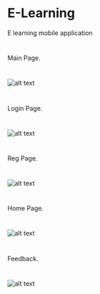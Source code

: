 # E-Learning
 E learning mobile application
#
 Main Page.
 #
 ![alt text](https://github.com/thiva99/E-Learning/blob/main/wireframes/s1.png)  
 #
 Login Page.
 #
 ![alt text](https://github.com/thiva99/E-Learning/blob/main/wireframes/s2.png)  
 #
 Reg Page.
 #
 ![alt text](https://github.com/thiva99/E-Learning/blob/main/wireframes/s3.png)  
 #
 Home Page.
 #
 ![alt text](https://github.com/thiva99/E-Learning/blob/main/wireframes/s4.png)  
 #
 Feedback.
 #
 ![alt text](https://github.com/thiva99/E-Learning/blob/main/wireframes/s5.png)  
 #
